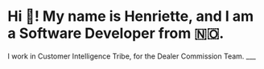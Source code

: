 <h1 #0969DA>Hi 👋! My name is Henriette, and I am a Software Developer from 🇳🇴.</h1>
I work in Customer Intelligence Tribe, for the Dealer Commission Team.
___
